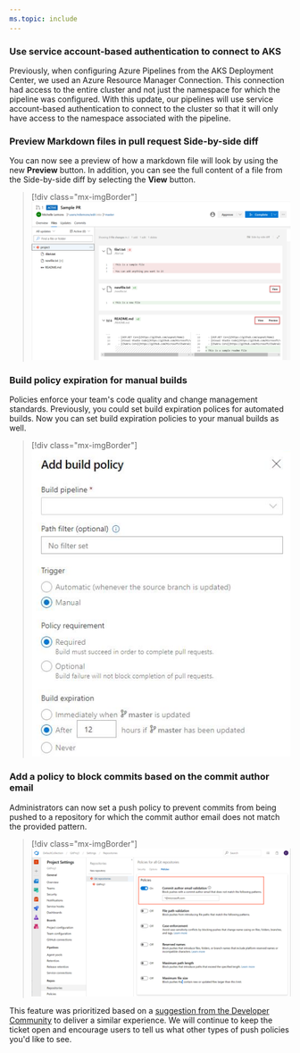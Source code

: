 ```yaml
---
ms.topic: include
---
```


### Use service account-based authentication to connect to AKS

Previously, when configuring Azure Pipelines from the AKS Deployment Center, we used an Azure Resource Manager Connection. This connection had access to the entire cluster and not just the namespace for which the pipeline was configured. With this update, our pipelines will use service account-based authentication to connect to the cluster so that it will only have access to the namespace associated with the pipeline.

### Preview Markdown files in pull request Side-by-side diff 

You can now see a preview of how a markdown file will look by using the new **Preview** button. In addition, you can see the full content of a file from the Side-by-side diff by selecting the **View** button. 

> [!div class="mx-imgBorder"]
> ![Badge](../../_img/158_10.png)

### Build policy expiration for manual builds

Policies enforce your team's code quality and change management standards. Previously, you could set build expiration polices for automated builds. Now you can set build expiration policies to your manual builds as well. 

> [!div class="mx-imgBorder"]
> ![Badge](../../_img/158_19.png)

### Add a policy to block commits based on the commit author email

Administrators can now set a push policy to prevent commits from being pushed to a repository for which the commit author email does not match the provided pattern.

> [!div class="mx-imgBorder"]
> ![Badge](../../_img/158_20.png)

This feature was prioritized based on a [suggestion from the Developer Community](https://developercommunity.visualstudio.com/content/idea/365841/add-git-pre-receive-hooks.html) to deliver a similar experience. We will continue to keep the ticket open and encourage users to tell us what other types of push policies you'd like to see. 